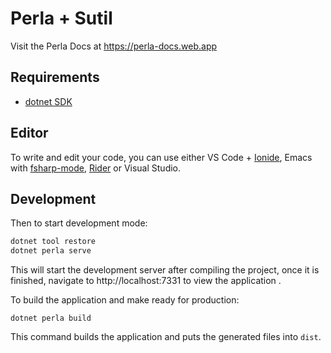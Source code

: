 # Perla + Sutil

Visit the Perla Docs at https://perla-docs.web.app

## Requirements

- [dotnet SDK](http://get.dot.net/)

## Editor

To write and edit your code, you can use either VS Code + [Ionide](http://ionide.io/), Emacs with [fsharp-mode](https://github.com/fsharp/emacs-fsharp-mode), [Rider](https://www.jetbrains.com/rider/) or Visual Studio.

## Development

Then to start development mode:

```bash
dotnet tool restore
dotnet perla serve
```

This will start the development server after compiling the project, once it is finished, navigate to http://localhost:7331 to view the application .

To build the application and make ready for production:

```
dotnet perla build
```

This command builds the application and puts the generated files into `dist`.
